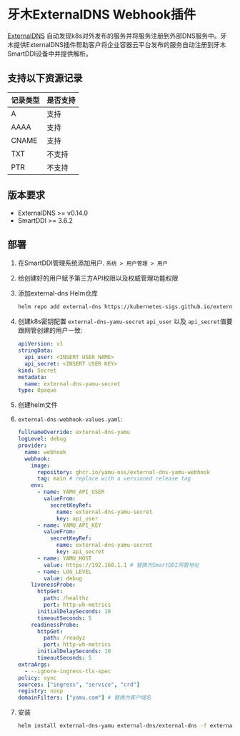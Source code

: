 # 牙木ExternalDNS Webhook插件

[ExternalDNS](https://github.com/kubernetes-sigs/external-dns) 自动发现k8s对外发布的服务并将服务注册到外部DNS服务中。牙木提供ExternalDNS插件帮助客户将企业容器云平台发布的服务自动注册到牙木SmartDDI设备中并提供解析。

## 支持以下资源记录
| 记录类型    | 是否支持     |
|-------------|--------------|
| A           | 支持         |
| AAAA        | 支持         |
| CNAME       | 支持         |
| TXT         | 不支持       |
| PTR         | 不支持       |



## 版本要求

- ExternalDNS >= v0.14.0
- SmartDDI >= 3.6.2

## 部署

1. 在SmartDDI管理系统添加用户. `系统 > 用户管理 > 用户`

2. 给创建好的用户赋予第三方API权限以及权威管理功能权限

3. 添加external-dns Helm仓库

    ```sh
    helm repo add external-dns https://kubernetes-sigs.github.io/external-dns/
    ```

5. 创建k8s密钥配置 `external-dns-yamu-secret`  `api_user` 以及 `api_secret`值要跟网管创建的用户一致:

    ```yaml
    apiVersion: v1
    stringData:
      api_user: <INSERT USER NAME>
      api_secret: <INSERT USER KEY>
    kind: Secret
    metadata:
      name: external-dns-yamu-secret
    type: Opaque
    ```

6. 创建helm文件
7. `external-dns-webhook-values.yaml`:

    ```yaml
    fullnameOverride: external-dns-yamu
    logLevel: debug
    provider:
      name: webhook
      webhook:
        image:
          repository: ghcr.io/yamu-oss/external-dns-yamu-webhook
          tag: main # replace with a versioned release tag
        env:
          - name: YAMU_API_USER
            valueFrom:
              secretKeyRef:
                name: external-dns-yamu-secret
                key: api_user
          - name: YAMU_API_KEY
            valueFrom:
              secretKeyRef:
                name: external-dns-yamu-secret
                key: api_secret
          - name: YAMU_HOST
            value: https://192.168.1.1 # 替换为SmartDDI网管地址
          - name: LOG_LEVEL
            value: debug
        livenessProbe:
          httpGet:
            path: /healthz
            port: http-wh-metrics
          initialDelaySeconds: 10
          timeoutSeconds: 5
        readinessProbe:
          httpGet:
            path: /readyz
            port: http-wh-metrics
          initialDelaySeconds: 10
          timeoutSeconds: 5
    extraArgs:
      - --ignore-ingress-tls-spec
    policy: sync
    sources: ["ingress", "service", "crd"]
    registry: noop
    domainFilters: ["yamu.com"] # 替换为客户域名
    ```

7. 安装

    ```sh
    helm install external-dns-yamu external-dns/external-dns -f external-dns-yamu-values yaml --version 1.1.3 -n external-dns
    ```

